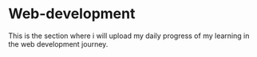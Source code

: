 # Web-development
This is the section where i will upload my daily progress of my learning in the web development journey.
